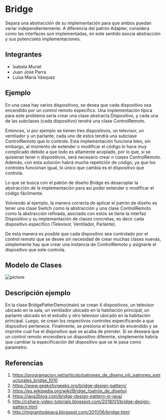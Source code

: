 # Bridge
Separa una abstracción de su implementación para que ambos puedan variar independientemente. A diferencia del patrón Adapter, considera como las interfaces son implementadas, en este sentido asocia abstracción y sus potenciales implementaciones.

## Integrantes
- Isabela Muriel
- Juan Jose Parra
- Luisa María Vásquez

## Ejemplo
En una casa hay varios dispositivos, se desea que cada dispositivo sea encendido por un control remoto especifico. Una implementación típica para este problema sería crear una clase abstracta Dispositivo, y cada una de las subclases (cada dispositivo) tendrá una clase ControlRemoto.

Entonces, si por ejemplo se tienen tres dispositivos, un televisor, un ventilador y un parlante, cada uno de estos tendrá una subclase ControlRemoto que lo controle. Esta implementación funciona bien, sin embargo, al momento de extender o modificar el código lo hace muy complicado debido a que todo es altamente acoplado, por lo que, si se quisieran tener n dispositivos, será necesario crear n clases ControlRemoto. Además, con esta solución habrá mucha repetición de código, ya que los controles funcionan igual, lo único que cambia es el dispositivo que controla.

Lo que se busca con el patrón de diseño Bridge es desacoplar la abstracción de la implementación para así poder extender o modificar el código fácilmente.

Volviendo al ejemplo, la manera correcta de aplicar el patrón de diseño es tener una clase Switch como la abstracción y una clase ControlRemoto como la abstracción refinada, asociado con estos se tiene la interfaz Dispositivo y su implementación de clases concretas, es decir cada dispositivo especifico (Televisor, Ventilador, Parlante).

De esta manera es posible que cada dispositivo sea controlado por el control remoto que se desee sin necesidad de crear muchas clases nuevas, simplemente hay que crear una instancia de ControlRemoto y asignarle el dispositivo que este controla.

## Modelo de Clases
![picture](Bridge.jpg)

## Descripción ejemplo
En la clase BridgePatterDemo(main) se crean 4 dispositivos, un televisor ubicado en la sala, un ventilador ubicado en la habitación principal, un parlante ubicado en el estudio y otro televisor ubicado en la habitación principal. Luego, se crean los respectivos controles especificando a que dispositivo pertenece. Finalmente, se presiona el botón de encendido y se imprime cual fue el dispositivo que se acaba de prender. Si se deseara que un control remoto encendiera un dispositivo diferente, simplemente habría que cambiar la especificación del dispositivo que se le pasa como parametro.

## Referencias
1.  https://programacion.net/articulo/patrones_de_diseno_viii_patrones_estructurales_bridge_1010 
2.  https://www.geeksforgeeks.org/bridge-design-pattern/ 
3.  https://es.wikipedia.org/wiki/Bridge_(patrón_de_diseño) 
4.  https://java2blog.com/bridge-design-pattern-in-java/
5.  http://csharp-video-tutorials.blogspot.com/2018/01/bridge-design-pattern.html
6.  http://migranitodejava.blogspot.com/2011/06/bridge.html
